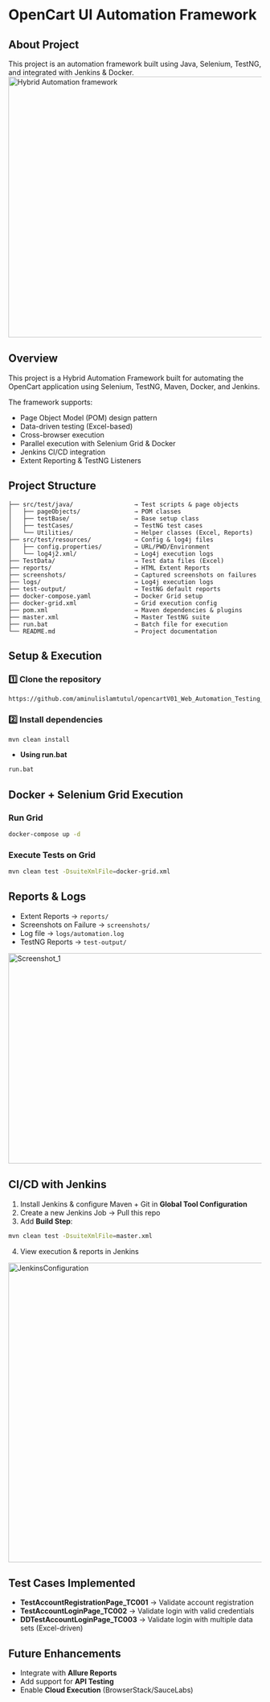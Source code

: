 # **OpenCart UI Automation Framework**
## About Project
This project is an automation framework built using Java, Selenium, TestNG, and integrated with Jenkins & Docker.
<img width="843" height="518" alt="Hybrid Automation framework" src="https://github.com/user-attachments/assets/f999acb1-d588-4664-aaf0-59453753f51e" />
## Overview
This project is a Hybrid Automation Framework built for automating the OpenCart application using Selenium, TestNG, Maven, Docker, and Jenkins.

The framework supports:

- Page Object Model (POM) design pattern
- Data-driven testing (Excel-based)
- Cross-browser execution
- Parallel execution with Selenium Grid & Docker
- Jenkins CI/CD integration
- Extent Reporting & TestNG Listeners
## Project Structure
```
├── src/test/java/                 → Test scripts & page objects
│   ├── pageObjects/               → POM classes
│   ├── testBase/                  → Base setup class
│   ├── testCases/                 → TestNG test cases
│   └── Utilities/                 → Helper classes (Excel, Reports)
├── src/test/resources/            → Config & log4j files
│   ├── config.properties/         → URL/PWD/Environment
│   └── log4j2.xml/                → Log4j execution logs
├── TestData/                      → Test data files (Excel)
├── reports/                       → HTML Extent Reports
├── screenshots/                   → Captured screenshots on failures
├── logs/                          → Log4j execution logs
├── test-output/                   → TestNG default reports
├── docker-compose.yaml            → Docker Grid setup
├── docker-grid.xml                → Grid execution config
├── pom.xml                        → Maven dependencies & plugins
├── master.xml                     → Master TestNG suite
├── run.bat                        → Batch file for execution
└── README.md                      → Project documentation
```
##  Setup & Execution
### 1️⃣ Clone the repository
```
https://github.com/aminulislamtutul/opencartV01_Web_Automation_Testing_Project.git
```
### 2️⃣ Install dependencies

```bash
mvn clean install
```
* **Using run.bat**

```bash
run.bat
```
##  Docker + Selenium Grid Execution
### Run Grid

```bash
docker-compose up -d
```
### Execute Tests on Grid

```bash
mvn clean test -DsuiteXmlFile=docker-grid.xml
```
## Reports & Logs
- Extent Reports → `reports/`
- Screenshots on Failure → `screenshots/`
- Log file → `logs/automation.log`
- TestNG Reports → `test-output/`
<img width="951" height="418" alt="Screenshot_1" src="https://github.com/user-attachments/assets/031029c3-01f2-4ffc-84be-6e2ef0de0c8b" />

## CI/CD with Jenkins
1. Install Jenkins & configure Maven + Git in **Global Tool Configuration**
2. Create a new Jenkins Job → Pull this repo
3. Add **Build Step**:
```bash
mvn clean test -DsuiteXmlFile=master.xml
```
4. View execution & reports in Jenkins
<img width="1353" height="595" alt="JenkinsConfiguration" src="https://github.com/user-attachments/assets/d062c266-8762-4af7-afee-d1599a2efb4b" />

## Test Cases Implemented
* **TestAccountRegistrationPage_TC001** → Validate account registration
* **TestAccountLoginPage_TC002** → Validate login with valid credentials
* **DDTestAccountLoginPage_TC003** → Validate login with multiple data sets (Excel-driven)
## Future Enhancements
* Integrate with **Allure Reports**
* Add support for **API Testing**
* Enable **Cloud Execution** (BrowserStack/SauceLabs)



